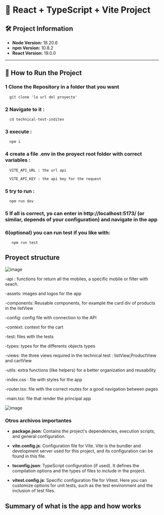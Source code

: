 # 🚀 React + TypeScript + Vite Project

## 🛠 Project Information
- **Node Version:** 18.20.6  
- **npm Version:** 10.8.2  
- **React Version:** 19.0.0  

---

## 📖 How to Run the Project

### 1 Clone the Repository in a folder that you want
  ```
    git clone 'la url del proyecto' 
  ```

### 2 Navigate to it :
  ```
    cd technical-test-inditex
  ```
   
### 3 execute  :
  ```
    npm i
  ```
    
### 4 create a file .env in the proyect root folder with correct variables :
  ```
    VITE_API_URL : the url api
    
    VITE_API_KEY : the api key for the request
  ```

### 5  try to run :
  ```
    npm run dev
  ```

### 5  If all is correct, yo can enter in http://localhost:5173/ (or similar, depends of your configuration) and navigate in the app 

### 6(optional)  you can run test if you like with:
 ```
    npm run test
  ```


## Proyect structure
![image](https://github.com/user-attachments/assets/1b241911-8f5d-4f2e-bcf4-496f161d8b6d)

-api : functions for return all the mobiles, a specific mobile or filter with seach.

-assets: images and logos for the app

-components: Reusable components, for example the card div of products in the listView

-config: config file with connection to the API

-context: context for the cart

-test: files with the tests

-types: types for the differents objects types

-views: the three views required in the technical test : listView,ProductView and cartView

-utils: extra functions (like helpers) for a better organization and reusability

-index.css : file with styles for the app

-router.tsx: file with the correct routes for a good navigation between pages

-main.tsx: file that render the principal app

![image](https://github.com/user-attachments/assets/4d96aad7-2591-45a9-a236-60f912737e0a)

### Otros archivos importantes

- **package.json**: Contains the project's dependencies, execution scripts, and general configuration.

- **vite.config.js**: Configuration file for Vite. Vite is the bundler and development server used for this project, and its configuration can be found in this file.

- **tsconfig.json**: TypeScript configuration (if used). It defines the compilation options and the types of files to include in the project.

- **vitest.config.js**: Specific configuration file for Vitest. Here you can customize options for unit tests, such as the test environment and the inclusion of test files.


## Summary of what is the app and  how works


  

